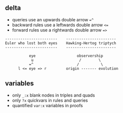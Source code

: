 ## delta

- queries use an upwards double arrow `=^`
- backward rules use a leftwards double arrow `<=`
- forward rules use a rightwards double arrow `=>`

```
------------------------    -----------------------
Euler who lost both eyes    Hawking-Hertog triptych
------------------------    -----------------------

           eye                   observership
            u                     /        \
           =^                    /          \
      l <= eye => r         origin ------- evolution
```

## variables

- only `_:x` blank nodes in triples and quads
- only `?x` quickvars in rules and queries
- quantified `var:x` variables in proofs
